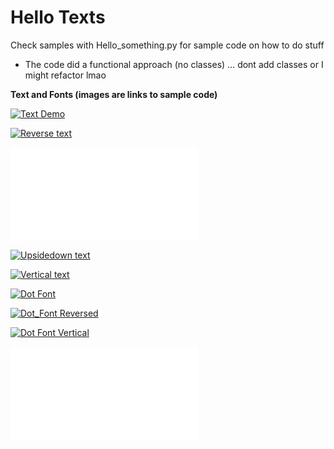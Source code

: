# Hello Texts
Check samples with Hello_something.py for sample code on how to do stuff
* The code did a functional approach (no classes) ... dont add classes or I might refactor lmao


**Text and Fonts (images are links to sample code)**

[![Text Demo](../assets/fonts/8x14x3px1cs024bitplotstring2filebc0c13303664.bmp)](../samples/fonts/Hello_Earth.py)

[![Reverse text](../assets/fonts/8x8x1px0cs024bitplotreversedstring2filebc0c65535.bmp)](../samples/fonts/Hello_Earth_Reverse_text.py)

![Sideways text](../samples/fonts/Hello_Earth_Sideways_text.py)

[![Upsidedown text](../assets/fonts/8x8x1px0cs024bitplotupsidedownstring2filebc0c65535.bmp)](../samples/fonts/Hello_Earth_Upsidedown_text.py)

[![Vertical text](../assets/fonts/8x8x1px0cs024bitplotverticalstring2filebc0c16753920.bmp)](../samples/fonts/Hello_Earth_Vertical_text.py)

[![Dot Font](../assets/fonts/8x14x4px1cs024bitplotstringasdots2filebc0c13303664.bmp)](../samples/fonts/Hello_World_Dots.py)

[![Dot_Font Reversed](../assets/fonts/8x14x4px1cs024bitplotreversedstringasdots2filebc0c13303664.bmp)](../samples/fonts/Hello_World_Dots_reversed.py)

[![Dot Font Vertical](../assets/fonts/8x14x4px1cs024bitplotverticalstringasdots2filebc0c16753920.bmp)](../samples/fonts/Hello_World_Dots_vertical.py)

![Dot Fot Sideways](../samples/fonts/Hello_World_Dots_sideway.py)